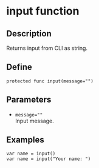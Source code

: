 # input function

## Description
Returns input from CLI as string.

## Define
```
protected func input(message="")
```

## Parameters
+ ``message=""`` <br>
Input message.

## Examples

```
var name = input()
var name = input("Your name: ")
```
